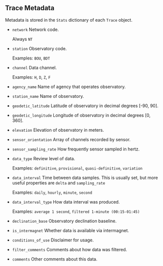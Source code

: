 Trace Metadata
--------------

Metadata is stored in the `Stats` dictionary of each `Trace` object.

- `network`
  Network code.

  Always `NT`

- `station`
  Observatory code.

  Examples:
    `BOU`,
    `BDT`

- `channel`
  Data channel.

  Examples:
    `H`,
    `D`,
    `Z`,
    `F`

- `agency_name`
  Name of agency that operates observatory.

- `station_name`
  Name of observatory.

- `geodetic_latitude`
  Latitude of observatory in decimal degrees [-90, 90].

- `geodetic_longitude`
  Longitude of observatory in decimal degrees [0, 360].

- `elevation`
  Elevation of observatory in meters.

- `sensor_orientation`
  Array of channels recorded by sensor.

- `sensor_sampling_rate`
  How frequently sensor sampled in hertz.

- `data_type`
  Review level of data.

  Examples:
    `definitive`,
    `provisional`,
    `quasi-definitive`,
    `variation`

- `data_interval`
  Time between data samples.
  This is usually set, but more useful properties are `delta` and `sampling_rate`

  Examples:
    `daily`,
    `hourly`,
    `minute`,
    `second`

- `data_interval_type`
  How data interval was produced.

  Examples:
    `average 1 second`,
    `filtered 1-minute (00:15-01:45)`

- `declination_base`
  Observatory declination baseline.

- `is_intermagnet`
  Whether data is available via intermagnet.

- `conditions_of_use`
  Disclaimer for usage.

- `filter_comments`
  Comments about how data was filtered.

- `comments`
  Other comments about this data.
